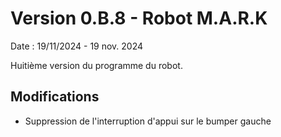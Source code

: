 # Version 0.B.8 - Robot M.A.R.K

Date : 19/11/2024 - 19 nov. 2024<br />

Huitième version du programme du robot.

## Modifications

- Suppression de l'interruption d'appui sur le bumper gauche
